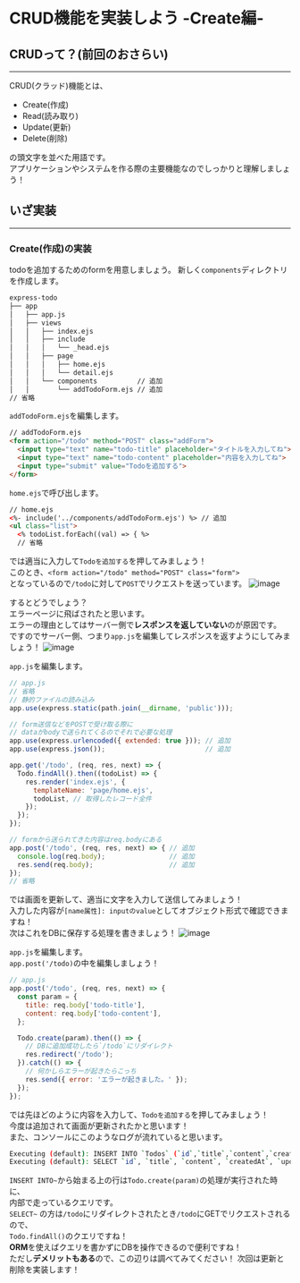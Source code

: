 # CRUD機能を実装しよう -Create編-

## CRUDって？(前回のおさらい)
---

CRUD(クラッド)機能とは、  
  - Create(作成)
  - Read(読み取り)
  - Update(更新)
  - Delete(削除)

の頭文字を並べた用語です。  
アプリケーションやシステムを作る際の主要機能なのでしっかりと理解しましょう！

## いざ実装
---

### Create(作成)の実装
todoを追加するためのformを用意しましょう。
新しく`components`ディレクトリを作成します。  
```sh
express-todo
├── app
│   ├── app.js
│   ├── views
│   │   ├── index.ejs
│   │   ├── include
│   │   │   └── _head.ejs
│   │   ├── page
│   │   │   ├── home.ejs
│   │   │   └── detail.ejs
│   │   └── components          // 追加
│   │       └── addTodoForm.ejs // 追加
// 省略
```
`addTodoForm.ejs`を編集します。  
```html
// addTodoForm.ejs
<form action="/todo" method="POST" class="addForm">
  <input type="text" name="todo-title" placeholder="タイトルを入力してね">
  <input type="text" name="todo-content" placeholder="内容を入力してね">
  <input type="submit" value="Todoを追加する">
</form>
```

`home.ejs`で呼び出します。  
```html
// home.ejs
<%- include('../components/addTodoForm.ejs') %> // 追加
<ul class="list">
  <% todoList.forEach((val) => { %>
  // 省略
```

では適当に入力して`Todoを追加する`を押してみましょう！  
このとき、`<form action="/todo" method="POST" class="form">`  
となっているので`/todo`に対して`POST`でリクエストを送っています。
![image](https://res.cloudinary.com/gizumo-inc/image/upload/v1595215409/curriculums/Node.js%20Lesson/lesson10/1.png)

するとどうでしょう？  
エラーページに飛ばされたと思います。  
エラーの理由としてはサーバー側で**レスポンスを返していない**のが原因です。  
ですのでサーバー側、つまり`app.js`を編集してレスポンスを返すようにしてみましょう！
![image](https://res.cloudinary.com/gizumo-inc/image/upload/v1595220467/curriculums/Node.js%20Lesson/lesson10/2.png)

`app.js`を編集します。  
```js
// app.js
// 省略
// 静的ファイルの読み込み
app.use(express.static(path.join(__dirname, 'public')));

// form送信などをPOSTで受け取る際に
// dataがbodyで送られてくるのでそれで必要な処理
app.use(express.urlencoded({ extended: true })); // 追加
app.use(express.json());                         // 追加

app.get('/todo', (req, res, next) => {
  Todo.findAll().then((todoList) => {
    res.render('index.ejs', {
      templateName: 'page/home.ejs',
      todoList, // 取得したレコード全件
    });
  });
});

// formから送られてきた内容はreq.bodyにある
app.post('/todo', (req, res, next) => { // 追加
  console.log(req.body);                // 追加
  res.send(req.body);                   // 追加
});
// 省略
```

では画面を更新して、適当に文字を入力して送信してみましょう！  
入力した内容が`[name属性]: inputのvalue`としてオブジェクト形式で確認できますね！  
次はこれをDBに保存する処理を書きましょう！
![image](https://res.cloudinary.com/gizumo-inc/image/upload/v1595221462/curriculums/Node.js%20Lesson/lesson10/3.png)

`app.js`を編集します。  
`app.post('/todo)`の中を編集しましょう！
```js
// app.js
app.post('/todo', (req, res, next) => {
  const param = {
    title: req.body['todo-title'],
    content: req.body['todo-content'],
  };

  Todo.create(param).then(() => {
    // DBに追加成功したら`/todo`にリダイレクト
    res.redirect('/todo');
  }).catch(() => {
    // 何かしらエラーが起きたらこっち
    res.send({ error: 'エラーが起きました。' });
  });
});
```

では先ほどのように内容を入力して、`Todoを追加する`を押してみましょう！  
今度は追加されて画面が更新されたかと思います！  
また、コンソールにこのようなログが流れていると思います。  
```sh
Executing (default): INSERT INTO `Todos` (`id`,`title`,`content`,`createdAt`,`updatedAt`) VALUES (DEFAULT,?,?,?,?);
Executing (default): SELECT `id`, `title`, `content`, `createdAt`, `updatedAt` FROM `Todos` AS `Todo`;
```

`INSERT INTO~`から始まる上の行は`Todo.create(param)`の処理が実行された時に、  
内部で走っているクエリです。  
`SELECT~` の方は`/todo`にリダイレクトされたとき`/todo`にGETでリクエストされるので、  
`Todo.findAll()`のクエリですね！  
**ORM**を使えばクエリを書かずにDBを操作できるので便利ですね！  
ただし**デメリットもある**ので、この辺りは調べてみてください！
次回は更新と削除を実装します！
